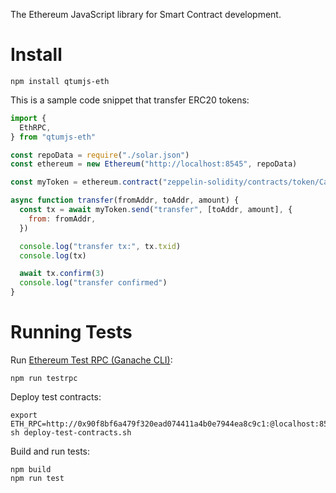 The Ethereum JavaScript library for Smart Contract development.

# Install

```
npm install qtumjs-eth
```

This is a sample code snippet that transfer ERC20 tokens:

```js
import {
  EthRPC,
} from "qtumjs-eth"

const repoData = require("./solar.json")
const ethereum = new Ethereum("http://localhost:8545", repoData)

const myToken = ethereum.contract("zeppelin-solidity/contracts/token/CappedToken.sol")

async function transfer(fromAddr, toAddr, amount) {
  const tx = await myToken.send("transfer", [toAddr, amount], {
    from: fromAddr,
  })

  console.log("transfer tx:", tx.txid)
  console.log(tx)

  await tx.confirm(3)
  console.log("transfer confirmed")
}
```

# Running Tests

Run [Ethereum Test RPC (Ganache CLI)](https://github.com/trufflesuite/ganache-cli):

```
npm run testrpc
```

Deploy test contracts:

```
export ETH_RPC=http://0x90f8bf6a479f320ead074411a4b0e7944ea8c9c1:@localhost:8545
sh deploy-test-contracts.sh
```

Build and run tests:

```
npm build
npm run test
```
